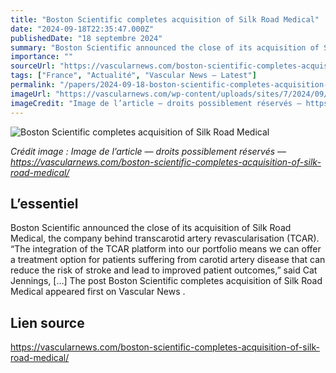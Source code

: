 ```yaml
---
title: "Boston Scientific completes acquisition of Silk Road Medical"
date: "2024-09-18T22:35:47.000Z"
publishedDate: "18 septembre 2024"
summary: "Boston Scientific announced the close of its acquisition of Silk Road Medical, the company behind transcarotid artery revascularisation (TCAR). &#8220;The integration of the TCAR platform into our portfolio means we can offer a treatment option for patients suffering from carotid artery disease that can reduce the risk of stroke and lead to improved patient outcomes,&#8221; said Cat Jennings, [&#8230;] The post Boston Scientific completes acquisition of Silk Road Medical appeared first on Vascular News ."
importance: ""
sourceUrl: "https://vascularnews.com/boston-scientific-completes-acquisition-of-silk-road-medical/"
tags: ["France", "Actualité", "Vascular News — Latest"]
permalink: "/papers/2024-09-18-boston-scientific-completes-acquisition-of-silk-road-medical"
imageUrl: "https://vascularnews.com/wp-content/uploads/sites/7/2024/09/Boston_Scientific_Logo.jpg"
imageCredit: "Image de l’article — droits possiblement réservés — https://vascularnews.com/boston-scientific-completes-acquisition-of-silk-road-medical/"
---
```


![Boston Scientific completes acquisition of Silk Road Medical](https://vascularnews.com/wp-content/uploads/sites/7/2024/09/Boston_Scientific_Logo.jpg)

*Crédit image : Image de l’article — droits possiblement réservés — https://vascularnews.com/boston-scientific-completes-acquisition-of-silk-road-medical/*

## L’essentiel

Boston Scientific announced the close of its acquisition of Silk Road Medical, the company behind transcarotid artery revascularisation (TCAR). &#8220;The integration of the TCAR platform into our portfolio means we can offer a treatment option for patients suffering from carotid artery disease that can reduce the risk of stroke and lead to improved patient outcomes,&#8221; said Cat Jennings, [&#8230;] The post Boston Scientific completes acquisition of Silk Road Medical appeared first on Vascular News .

## Lien source

https://vascularnews.com/boston-scientific-completes-acquisition-of-silk-road-medical/
